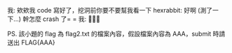 我: 欸欸我 code 寫好了，挖洞前你要不要幫我看一下
hexrabbit: 好啊 (測了一下...) 幹怎麼 crash 了= =
我: 🥺🥺🥺

PS. 該小題的 flag 為 flag2.txt 的檔案內容，假設檔案內容為 AAA，submit 時請送出 FLAG{AAA}


